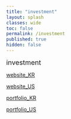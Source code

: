 ```yaml
---
title: "investment"
layout: splash
classes: wide
toc: false
permalink: /investment
published: true
hidden: false
---
```


<font style="font-size:large"> investment </font>

[website_KR](/investment/website_KR)

[website_US](/investment/website_US)

[portfolio_KR](/investment/portfolio_KR)

[portfolio_US](/investment/portfolio_US)
